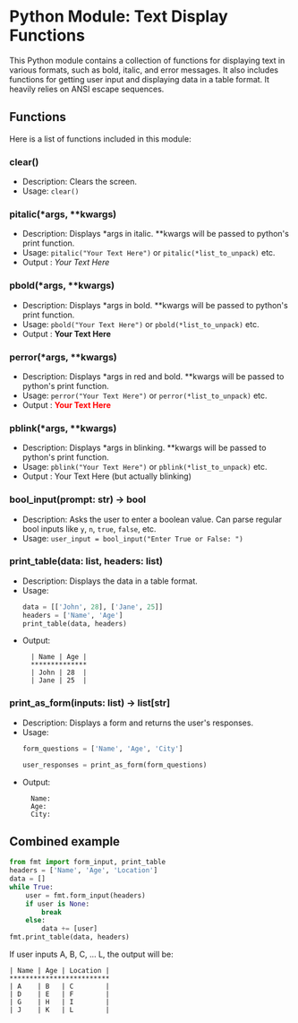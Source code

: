 # Python Module: Text Display Functions

This Python module contains a collection of functions for displaying text in various formats, such as bold, italic, and error messages. It also includes functions for getting user input and displaying data in a table format.
It heavily relies on ANSI escape sequences.

## Functions

Here is a list of functions included in this module:

### clear()

- Description: Clears the screen.
- Usage: `clear()`

### pitalic(\*args, \*\*kwargs)

- Description: Displays *args in italic. \*\*kwargs will be passed to python's print function.
- Usage: `pitalic("Your Text Here")` or `pitalic(*list_to_unpack)` etc.
- Output : *Your Text Here*

### pbold(\*args, \*\*kwargs)

- Description: Displays *args in bold. \*\*kwargs will be passed to python's print function.
- Usage: `pbold("Your Text Here")` or `pbold(*list_to_unpack)` etc.
- Output : **Your Text Here**

### perror(\*args, \*\*kwargs)

- Description: Displays *args in red and bold. \*\*kwargs will be passed to python's print function.
- Usage: `perror("Your Text Here")` or `perror(*list_to_unpack)` etc.
- Output : <span style="color:red">**Your Text Here**</span>

### pblink(\*args, \*\*kwargs)

- Description: Displays *args in blinking. \*\*kwargs will be passed to python's print function.
- Usage: `pblink("Your Text Here")` or `pblink(*list_to_unpack)` etc.
- Output : Your Text Here (but actually blinking)

### bool_input(prompt: str) -> bool

- Description: Asks the user to enter a boolean value. Can parse regular bool inputs like `y`, `n`, `true`, `false`, etc.
- Usage: `user_input = bool_input("Enter True or False: ")`

### print_table(data: list, headers: list)

- Description: Displays the data in a table format.
- Usage: 
    ```python
    data = [['John', 28], ['Jane', 25]]
    headers = ['Name', 'Age']
    print_table(data, headers)
    ```
- Output:
  ```
    | Name | Age |
    **************
    | John | 28  |
    | Jane | 25  |
  ```

### print_as_form(inputs: list) -> list[str]

- Description: Displays a form and returns the user's responses.
- Usage: 
    ```python
    form_questions = ['Name', 'Age', 'City']
    
    user_responses = print_as_form(form_questions)
    ```
- Output:
  ```
    Name: 
    Age: 
    City: 
  ```

## Combined example

```python
from fmt import form_input, print_table
headers = ['Name', 'Age', 'Location']
data = []
while True:
    user = fmt.form_input(headers)
    if user is None:
        break
    else:
        data += [user]
fmt.print_table(data, headers)
```
If user inputs A, B, C, ... L, the output will be:
```
| Name | Age | Location |
*************************
| A    | B   | C        |
| D    | E   | F        |
| G    | H   | I        |
| J    | K   | L        |
```